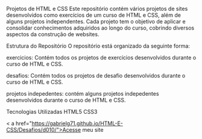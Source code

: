 Projetos de HTML e CSS
Este repositório contém vários projetos de sites desenvolvidos como exercícios de um curso de HTML e CSS, além de alguns projetos independentes. Cada projeto tem o objetivo de aplicar e consolidar conhecimentos adquiridos ao longo do curso, cobrindo diversos aspectos da construção de websites.

Estrutura do Repositório
O repositório está organizado da seguinte forma:

exercicios: Contém todos os projetos de exercícios desenvolvidos durante o curso de HTML e CSS.

desafios: Contém todos os projetos de desafio desenvolvidos durante o curso de HTML e CSS.

projetos indepedentes: contém alguns projetos indepedentes desenvolvidos durante o curso de HTML e CSS.

Tecnologias Utilizadas
HTML5
CSS3

< a href="https://gabrielg71.github.io/HTML-E-CSS/Desafios/d010/">Acesse meu site</a>

